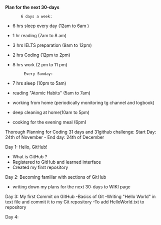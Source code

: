 ****Plan for the next 30-days****

           6 days a week:
* 6 hrs sleep every day (12am to 6am )
* 1 hr reading (7am to 8 am)
* 3 hrs IELTS preparation (9am to 12pm)
* 2 hrs Coding (12pm to 2pm)
* 8 hrs work (2 pm to 11 pm)

           Every Sunday:
* 7 hrs sleep (10pm to 5am)
* reading "Atomic Habits" (5am to 7am)
* working from home (periodically monitoring tg channel and logbook)
* deep cleaning at home(10am to 5pm)
* cooking for the evening meal (6pm)












Thorough Planning for Coding 31 days and 31github challenge:                                        Start Day: 24th of November - End day: 24th of December



Day 1: Hello, GitHub!
- What is GitHub ?
- Registered to GitHub and learned interface
- Created my first repository

Day 2: Becoming familiar with sections of GitHub
- writing down  my plans for the next 30-days to WIKI page

Day 3: My first Commit on GitHub
-Basics of Git
-Writing "Hello World" in text file and commit it to my Git repository
-To add HelloWorld.txt to repository

Day 4:
